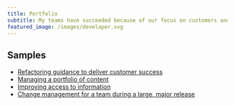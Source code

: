 ```yaml
---
title: Portfolio
subtitle: My teams have succeeded because of our focus on customers and our commitment to simplify. I am a senior leader who loves to work hard, have fun, and make history. Motivated by the opportunity to positively impact the customer experience, design, architecture, and implementation of cutting-edge technologies.
featured_image: /images/developer.svg
---
```


## Samples
* [Refactoring guidance to deliver customer success](https://docs.microsoft.com/intune/)
* [Managing a portfolio of content](https://docs.microsoft.com/azure/)
* [Improving access to information](https://docs.microsoft.com/azure/active-directory/)
* [Change management for a team during a large, major release](https://access.redhat.com/documentation/en-us/red_hat_jboss_enterprise_application_platform/7.0/)

